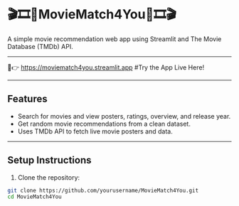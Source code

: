 # 🎬🎞️🍿MovieMatch4You🍿🎞️🎬
 A simple movie recommendation web app using Streamlit and The Movie Database (TMDb) API.

---

 🚀👉 https://moviematch4you.streamlit.app  #Try the App Live Here!

---

## Features

- Search for movies and view posters, ratings, overview, and release year.
- Get random movie recommendations from a clean dataset.
- Uses TMDb API to fetch live movie posters and data.

---

## Setup Instructions

1. Clone the repository:

```bash
git clone https://github.com/yourusername/MovieMatch4You.git
cd MovieMatch4You
